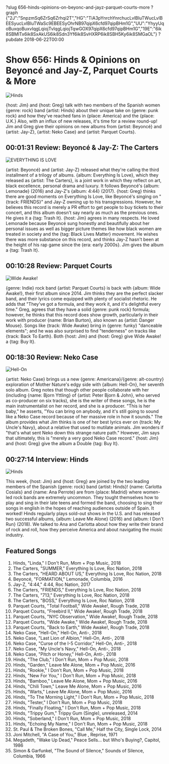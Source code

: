 ?slug 656-hinds-opinions-on-beyonc-and-jayz-parquet-courts-more
?graph {"2J":"SnpzmSq6ZrSq6Zrhqi2T","HG":"TiA3pYnrchYnrchucLvlBIuTWucLvlBEESyucLvlBIuTWaSc9EBEESyOhrNB97qipX6cfd97qipBHm1G","UU":"YhyyUqoBuxqoBuxvIqgLqiojTvIqgLqiojTqwGOX97qipX6cfd97qipBHm1G","19E":"6ik8SBMlTx6ik8SxAkUS6ik8Sdn3Yf6ik8SvHXRP6ik8SBH5Ky6ik8SMGaOL"}
?pubdate 2018-06-22T00:00
# Show 656: Hinds & Opinions on Beyoncé and Jay-Z, Parquet Courts & More

![Hinds](//static.soundopinions.org/images/2018/hinds.jpg)

{host: Jim} and {host: Greg} talk with two members of the Spanish women {genre: rock} band {artist: Hinds} about their unique take on {genre: punk rock} and how they've reached fans in {place: America} and the {place: U.K.} Also, with an influx of new releases, it's time for a review round-up! Jim and Greg give their opinions on new albums from {artist: Beyoncé} and {artist: Jay-Z}, {artist: Neko Case} and {artist: Parquet Courts}.

## 00:01:31 Review: Beyoncé & Jay-Z: The Carters
![EVERYTHING IS LOVE](//static.soundopinions.org/assets/656/2J0.jpg "334089123/1400124394")

{artist: Beyoncé} and {artist: Jay-Z} released what they're calling the third installment of a trilogy of albums. {album: Everything Is Love}, which they released as {artist: The Carters}, is a joint work in which they reflect on art, black excellence, personal drama and luxury. It follows Beyoncé's {album: Lemonade} (2016) and Jay-Z's {album: 4:44} (2017). {host: Greg} thinks there are good moments on Everything Is Love, like Beyoncé's singing on "{track: FRIENDS}" and Jay-Z owning up to his transgressions. However, he believes this record is merely a PR effort to get people to buy tickets to their concert, and this album doesn't say nearly as much as the previous ones. He gives it a {tag: Trash It}. {host: Jim} agrees in many respects. He loved Lemonade because Beyoncé sung honestly and beautifully about her personal issues as well as bigger picture themes like how black women are treated in society and the {tag: Black Lives Matter} movement. He wishes there was more substance on this record, and thinks Jay-Z hasn't been at the height of his rap game since the {era: early 2000s}. Jim gives the album a {tag: Trash It}.

## 00:10:28 Review: Parquet Courts
![Wide Awake!](//static.soundopinions.org/assets/656/HG0.jpg "570708990/1342585603")
 
{genre: Indie} rock band {artist: Parquet Courts} is back with {album: Wide Awake!}, their first album since 2014. Jim thinks they are the perfect slacker band, and their lyrics come equipped with plenty of socialist rhetoric. He adds that "They've got a formula, and they work it, and it's delightful every time."
Greg, agrees that they have a solid {genre: punk rock} formula; however, he thinks that this record does show growth, particularly in their work with producer {name: Brian Burton}, also known as {artist: Danger Mouse}. Songs like {track: Wide Awake} bring in {genre: funky} "danceable elements"; and he was also surprised to find "tenderness" on tracks like {track: Back To Earth}. Both {host: Jim} and {host: Greg} give Wide Awake! a {tag: Buy It}.


## 00:18:30 Review: Neko Case
![Hell-On](//static.soundopinions.org/assets/656/UU0.jpg "3647403/1352942477")

{artist: Neko Case} brings us a new {genre: Americana}/{genre: alt-country} exploration of Mother Nature's edgy side with {album: Hell-On}, her seventh solo album. Greg notes that though other people collaborate with her (including {name: Bjorn Yttling} of {artist: Peter Bjorn & John}, who served as co-producer on six tracks), she is the writer of these songs, he is the main instrumentalist on her record, and she is a producer. "This is her baby," he asserts, "You can bring on anybody, and it's still going to sound like a Neko Case record because of her massive role in how it sounds."  The album provides what Jim thinks is one of her best lyrics ever on {track: My Uncle's Navy}, about a relative that used to mutilate animals. Jim wonders if "that's what sent Neko down this strange nature path." However, Jim says that ultimately, this is "merely a very good Neko Case record." {host: Jim} and {host: Greg} give the album a Double {tag: Buy It}.

## 00:27:14 Interview: Hinds
![Hinds](//static.soundopinions.org/assets/656/19E0.jpg)

This week, {host: Jim} and {host: Greg} are joined by the two leading members of the Spanish {genre: rock} band {artist: Hinds}! {name: Carlotta Cosials} and {name: Ana Perrote} are from {place: Madrid} where women-led rock bands are extremely uncommon. They tought themselves how to play and sing in their late teens and formed the band, choosing to sing their songs in english in the hopes of reaching audiences outside of Spain. It worked! Hinds regularly plays sold-out shows in the U.S. and has released two successful albums, {album: Leave Me Alone} (2016) and {album: I Don't Run} (2018). We talked to Ana and Carlotta about how they write their brand of rock and roll, how they perceive America and about navigating the music industry.


## Featured Songs

1. Hinds, "Linda," I Don't Run, Mom + Pop Music, 2018
1. The Carters, "SUMMER," Everything Is Love, Roc Nation, 2018
1. The Carters, "HEARD ABOUT US," Everything Is Love, Roc Nation, 2018
1. Beyoncé, "FORMATION," Lemonade, Columbia, 2016
1. Jay-Z, "4:44," 4:44, Roc Nation, 2017
1. The Carters, "FRIENDS," Everything Is Love, Roc Nation, 2018
1. The Carters, "713," Everything Is Love, Roc Nation, 2018
1. The Carters, "BOSS," Everything Is Love, Roc Nation, 2018
1. Parquet Courts, "Total Football," Wide Awake!, Rough Trade, 2018
1. Parquet Courts, "Freebird II," Wide Awake!, Rough Trade, 2018
1. Parquet Courts, "NYC Observation," Wide Awake!, Rough Trade, 2018
1. Parquet Courts, "Wide Awake," Wide Awake!, Rough Trade, 2018
1. Parquet Courts, "Back to Earth," Wide Awake!, Rough Trade, 2018
1. Neko Case, "Hell-On," Hell-On, Anti-, 2018
1. Neko Case, "Last Lion of Albion," Hell-On, Anti-, 2018
1. Neko Case, "Curse of the I-5 Corridor," Hell-On, Anti-, 2018
1. Neko Case, "My Uncle's Navy," Hell-On, Anti-, 2018
1. Neko Case, "Pitch or Honey," Hell-On, Anti-, 2018
1. Hinds, "The Club," I Don't Run, Mom + Pop Music, 2018
1. Hinds, "Garden," Leave Me Alone, Mom + Pop Music, 2016
1. Hinds, "Rookie," I Don't Run, Mom + Pop Music, 2018
1. Hinds, "New For You," I Don't Run, Mom + Pop Music, 2018
1. Hinds, "Bamboo," Leave Me Alone, Mom + Pop Music, 2016
1. Hinds, "Chili Town," Leave Me Alone, Mom + Pop Music, 2016
1. Hinds, "Warts," Leave Me Alone, Mom + Pop Music, 2016
1. Hinds, "To The Morning Light," I Don't Run, Mom + Pop Music, 2018
1. Hinds, "Tester," I Don't Run, Mom + Pop Music, 2018
1. Hinds, "Finally Floating," I Don't Run, Mom + Pop Music, 2018
1. Hinds, "Trippy Gum," Trippy Gum (Single), unreleased, 2014
1. Hinds, "Soberland," I Don't Run, Mom + Pop Music, 2018
1. Hinds, "Echoing My Name," I Don't Run, Mom + Pop Music, 2018
1. St. Paul & The Broken Bones, "Call Me," Half the City, Single Lock, 2014
1. Joni Mitchell, "A Case of You," Blue , Reprise, 1971
1. Megadeth, "Wake Up Dead," Peace Sells... but Who's Buying?, Capitol, 1986
1. Simon & Garfunkel, "The Sound of Silence," Sounds of Silence, Columbia, 1966